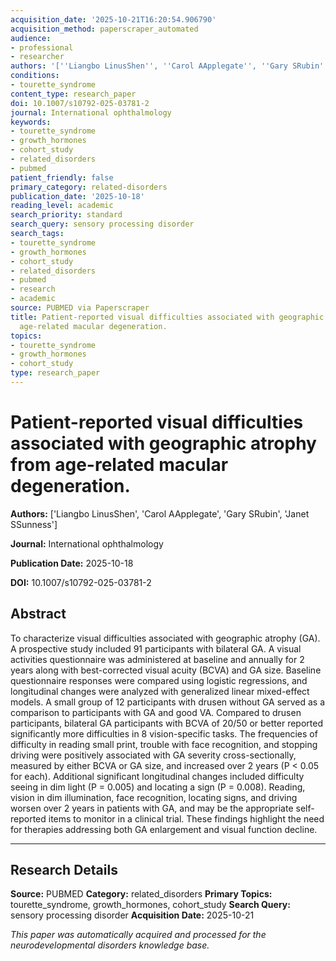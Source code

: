 ```yaml
---
acquisition_date: '2025-10-21T16:20:54.906790'
acquisition_method: paperscraper_automated
audience:
- professional
- researcher
authors: '[''Liangbo LinusShen'', ''Carol AApplegate'', ''Gary SRubin'', ''Janet SSunness'']'
conditions:
- tourette_syndrome
content_type: research_paper
doi: 10.1007/s10792-025-03781-2
journal: International ophthalmology
keywords:
- tourette_syndrome
- growth_hormones
- cohort_study
- related_disorders
- pubmed
patient_friendly: false
primary_category: related-disorders
publication_date: '2025-10-18'
reading_level: academic
search_priority: standard
search_query: sensory processing disorder
search_tags:
- tourette_syndrome
- growth_hormones
- cohort_study
- related_disorders
- pubmed
- research
- academic
source: PUBMED via Paperscraper
title: Patient-reported visual difficulties associated with geographic atrophy from
  age-related macular degeneration.
topics:
- tourette_syndrome
- growth_hormones
- cohort_study
type: research_paper
---
```


# Patient-reported visual difficulties associated with geographic atrophy from age-related macular degeneration.

**Authors:** ['Liangbo LinusShen', 'Carol AApplegate', 'Gary SRubin', 'Janet SSunness']

**Journal:** International ophthalmology

**Publication Date:** 2025-10-18

**DOI:** 10.1007/s10792-025-03781-2

## Abstract

To characterize visual difficulties associated with geographic atrophy (GA). A prospective study included 91 participants with bilateral GA. A visual activities questionnaire was administered at baseline and annually for 2 years along with best-corrected visual acuity (BCVA) and GA size. Baseline questionnaire responses were compared using logistic regressions, and longitudinal changes were analyzed with generalized linear mixed-effect models. A small group of 12 participants with drusen without GA served as a comparison to participants with GA and good VA. Compared to drusen participants, bilateral GA participants with BCVA of 20/50 or better reported significantly more difficulties in 8 vision-specific tasks. The frequencies of difficulty in reading small print, trouble with face recognition, and stopping driving were positively associated with GA severity cross-sectionally, measured by either BCVA or GA size, and increased over 2 years (P < 0.05 for each). Additional significant longitudinal changes included difficulty seeing in dim light (P = 0.005) and locating a sign (P = 0.008). Reading, vision in dim illumination, face recognition, locating signs, and driving worsen over 2 years in patients with GA, and may be the appropriate self-reported items to monitor in a clinical trial. These findings highlight the need for therapies addressing both GA enlargement and visual function decline.

---

## Research Details

**Source:** PUBMED
**Category:** related_disorders
**Primary Topics:** tourette_syndrome, growth_hormones, cohort_study
**Search Query:** sensory processing disorder
**Acquisition Date:** 2025-10-21

*This paper was automatically acquired and processed for the neurodevelopmental disorders knowledge base.*
